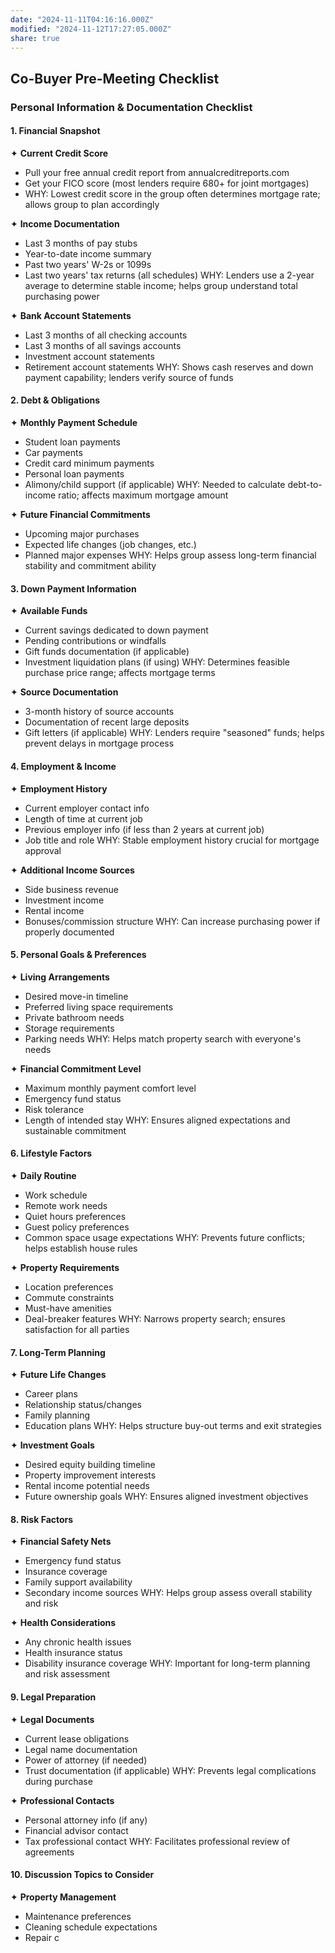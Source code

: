 ```yaml
---
date: "2024-11-11T04:16:16.000Z"
modified: "2024-11-12T17:27:05.000Z"
share: true
---
```

## Co-Buyer Pre-Meeting Checklist
### Personal Information & Documentation Checklist

#### 1. Financial Snapshot

✦ **Current Credit Score**

- Pull your free annual credit report from annualcreditreports.com
- Get your FICO score (most lenders require 680+ for joint mortgages)
- WHY: Lowest credit score in the group often determines mortgage rate; allows group to plan accordingly

✦ **Income Documentation**

- Last 3 months of pay stubs
- Year-to-date income summary
- Past two years' W-2s or 1099s
- Last two years' tax returns (all schedules)
WHY: Lenders use a 2-year average to determine stable income; helps group understand total purchasing power

✦ **Bank Account Statements**

- Last 3 months of all checking accounts
- Last 3 months of all savings accounts
- Investment account statements
- Retirement account statements
WHY: Shows cash reserves and down payment capability; lenders verify source of funds

#### 2. Debt & Obligations

✦ **Monthly Payment Schedule**

- Student loan payments
- Car payments
- Credit card minimum payments
- Personal loan payments
- Alimony/child support (if applicable)
WHY: Needed to calculate debt-to-income ratio; affects maximum mortgage amount

✦ **Future Financial Commitments**

- Upcoming major purchases
- Expected life changes (job changes, etc.)
- Planned major expenses
WHY: Helps group assess long-term financial stability and commitment ability

#### 3. Down Payment Information

✦ **Available Funds**

- Current savings dedicated to down payment
- Pending contributions or windfalls
- Gift funds documentation (if applicable)
- Investment liquidation plans (if using)
WHY: Determines feasible purchase price range; affects mortgage terms

✦ **Source Documentation**

- 3-month history of source accounts
- Documentation of recent large deposits
- Gift letters (if applicable)
WHY: Lenders require "seasoned" funds; helps prevent delays in mortgage process

#### 4. Employment & Income

✦ **Employment History**

- Current employer contact info
- Length of time at current job
- Previous employer info (if less than 2 years at current job)
- Job title and role
WHY: Stable employment history crucial for mortgage approval

✦ **Additional Income Sources**

- Side business revenue
- Investment income
- Rental income
- Bonuses/commission structure
WHY: Can increase purchasing power if properly documented

#### 5. Personal Goals & Preferences

✦ **Living Arrangements**

- Desired move-in timeline
- Preferred living space requirements
- Private bathroom needs
- Storage requirements
- Parking needs
WHY: Helps match property search with everyone's needs

✦ **Financial Commitment Level**

- Maximum monthly payment comfort level
- Emergency fund status
- Risk tolerance
- Length of intended stay
WHY: Ensures aligned expectations and sustainable commitment

#### 6. Lifestyle Factors

✦ **Daily Routine**

- Work schedule
- Remote work needs
- Quiet hours preferences
- Guest policy preferences
- Common space usage expectations
WHY: Prevents future conflicts; helps establish house rules

✦ **Property Requirements**

- Location preferences
- Commute constraints
- Must-have amenities
- Deal-breaker features
WHY: Narrows property search; ensures satisfaction for all parties

#### 7. Long-Term Planning

✦ **Future Life Changes**

- Career plans
- Relationship status/changes
- Family planning
- Education plans
WHY: Helps structure buy-out terms and exit strategies

✦ **Investment Goals**

- Desired equity building timeline
- Property improvement interests
- Rental income potential needs
- Future ownership goals
WHY: Ensures aligned investment objectives

#### 8. Risk Factors

✦ **Financial Safety Nets**

- Emergency fund status
- Insurance coverage
- Family support availability
- Secondary income sources
WHY: Helps group assess overall stability and risk

✦ **Health Considerations**

- Any chronic health issues
- Health insurance status
- Disability insurance coverage
WHY: Important for long-term planning and risk assessment

#### 9. Legal Preparation

✦ **Legal Documents**

- Current lease obligations
- Legal name documentation
- Power of attorney (if needed)
- Trust documentation (if applicable)
WHY: Prevents legal complications during purchase

✦ **Professional Contacts**

- Personal attorney info (if any)
- Financial advisor contact
- Tax professional contact
WHY: Facilitates professional review of agreements

#### 10. Discussion Topics to Consider

✦ **Property Management**

- Maintenance preferences
- Cleaning schedule expectations
- Repair c